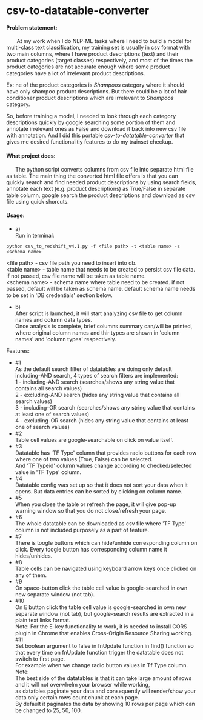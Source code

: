# csv-to-datatable-converter

#### Problem statement:  
&nbsp;&nbsp;&nbsp;&nbsp;&nbsp;&nbsp;
At my work when I do NLP-ML tasks where I need to build a model for multi-class text classification, my training set is usually in csv format with two main columns, where I have product descriptions (text) and their product categories (target classes) respectively, and most of the times the product categories are not accurate enough where some product categories have a lot of irrelevant product descriptions.  

Ex:
ne of the product categories is *Shampoos* category where it should have only shampoo product descriptions. But there could be a lot of hair conditioner product descriptions which are irrelevant to *Shampoos* category.  

So, before training a model, I needed to look through each category descriptions quickly by google searching some portion of them and annotate irrelevant ones as False and download it back into new csv file with annotation. And I did this portable *csv-to-datatable-converter* that gives me desired functionalitiy features to do my trainset checkup.  

#### What project does:  
&nbsp;&nbsp;&nbsp;&nbsp;&nbsp;&nbsp;The python script converts columns from csv file into separate html file as table. The main thing the converted html file offers is that you can quickly search and find needed product descriptions by using search fields, annotate each text (e.g. product descriptions) as True/False in separate table column, google search the product descriptions and download as csv file using quick shorcuts.  

#### Usage:  
* a)  
Run in terminal:  
```
python csv_to_redshift_v4.1.py -f <file path> -t <table name> -s <schema name>  
```
\<file path\> - csv file path you need to insert into db.  
\<table name\> - table name that needs to be created to persist csv file data. if not passed, csv file name will be taken as table name.  
\<schema name\> - schema name where table need to be created. if not passed, default will be taken as schema name. default schema name needs to be set in 'DB credentials' section below.  

* b)  
After script is launched, it will start analyzing csv file to get column names and column data types.  
Once analysis is complete, brief columns summary can/will be printed,  
where original column names and thir types are shown in 'column names' and 'column types' respectively.  




Features:  
* #1  
As the default search filter of datatables are doing only default including-AND search, 4 types of search filters are implemented:  
1 - including-AND search  (searches/shows any string value that contains all search values)  
2 - excluding-AND search  (hides any string value that contains all search values)  
3 - including-OR search   (searches/shows any string value that contains at least one of search values)  
4 - excluding-OR search   (hides any string value that contains at least one of search values)  
* #2  
Table cell values are google-searchable on click on value itself.  
* #3  
Datatable has 'TF Type' column that provides radio buttons for each row where one of two values (True, False) can be selected.  
And 'TF Typeid' column values change according to checked/selected value in 'TF Type' column.  
* #4  
Datatable config was set up so that it does not sort your data when it opens. But data entries can be sorted by clicking on column name.  
* #5  
When you close the table or refresh the page, it will give pop-up warning window so that you do not close/refresh your page.  
* #6  
The whole datatable can be downloaded as csv file where 'TF Type' column is not included purposely as a part of feature.  
* #7  
There is toogle buttons which can hide/unhide corresponding column on click. Every toogle button has corresponding column name it hides/unhides.  
* #8  
Table cells can be navigated using keyboard arrow keys once clicked on any of them.  
* #9  
On space-button click the table cell value is google-searched in own new separate window (not tab).  
* #10  
On E button click the table cell value is google-searched in own new separate window (not tab), but google-search results are extracted in a plain text links format.  
Note: For the E-key functionality to work, it is needed to install CORS plugin in Chrome that enables Cross-Origin Resource Sharing working.  
#11  
Set boolean argument to false in fnUpdate function in find() function so that every time on fnUpdate function trigger the datatable does not switch to first page.  
For example when we change radio button values in Tf Type column.  
Note:  
The best side of the datatables is that it can take large amount of rows and it will not overwhelm your browser while working,  
as datatbles paginate your data and consequently will render/show  your data only certain rows count chunk at each page.  
By default it paginates the data by showing 10 rows per page which can be changed to 25, 50, 100.  

